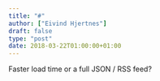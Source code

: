 ```yaml
---
title: "#"
author: ["Eivind Hjertnes"]
draft: false
type: "post"
date: 2018-03-22T01:00:00+01:00
---
```


Faster load time or a full JSON / RSS feed?

